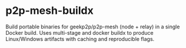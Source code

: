 # p2p-mesh-buildx
Build portable binaries for geekp2p/p2p-mesh (node + relay) in a single Docker build. Uses multi-stage and docker buildx to produce Linux/Windows artifacts with caching and reproducible flags.

